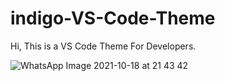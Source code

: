 # indigo-VS-Code-Theme
Hi, This is a VS Code Theme For Developers.

![WhatsApp Image 2021-10-18 at 21 43 42](https://user-images.githubusercontent.com/63512488/137769719-12dcc01c-e19e-4a9e-8199-5d0ff1f8c85f.jpeg)


